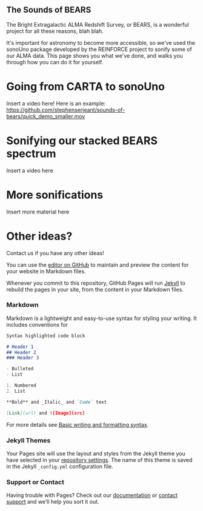 ## The Sounds of BEARS

The Bright Extragalactic ALMA Redshift Survey, or BEARS, is a wonderful project for all these reasons, blah blah.

It's important for astronomy to become more accessible, so we've used the sonoUno package developed by the REINFORCE project to sonify some of our ALMA data. This page shows you what we've done, and walks you through how you can do it for yourself.

# Going from CARTA to sonoUno

Insert a video here! Here is an example: https://github.com/stephenserjeant/sounds-of-bears/quick_demo_smaller.mov 

# Sonifying our stacked BEARS spectrum

Insert a video here

# More sonifications

Insert more material here

# Other ideas?
Contact us if you have any other ideas!

You can use the [editor on GitHub](https://github.com/stephenserjeant/sounds-of-bears/edit/gh-pages/index.md) to maintain and preview the content for your website in Markdown files.

Whenever you commit to this repository, GitHub Pages will run [Jekyll](https://jekyllrb.com/) to rebuild the pages in your site, from the content in your Markdown files.

### Markdown

Markdown is a lightweight and easy-to-use syntax for styling your writing. It includes conventions for

```markdown
Syntax highlighted code block

# Header 1
## Header 2
### Header 3

- Bulleted
- List

1. Numbered
2. List

**Bold** and _Italic_ and `Code` text

[Link](url) and ![Image](src)
```

For more details see [Basic writing and formatting syntax](https://docs.github.com/en/github/writing-on-github/getting-started-with-writing-and-formatting-on-github/basic-writing-and-formatting-syntax).

### Jekyll Themes

Your Pages site will use the layout and styles from the Jekyll theme you have selected in your [repository settings](https://github.com/stephenserjeant/sounds-of-bears.github.io/settings/pages). The name of this theme is saved in the Jekyll `_config.yml` configuration file.

### Support or Contact

Having trouble with Pages? Check out our [documentation](https://docs.github.com/categories/github-pages-basics/) or [contact support](https://support.github.com/contact) and we’ll help you sort it out.
